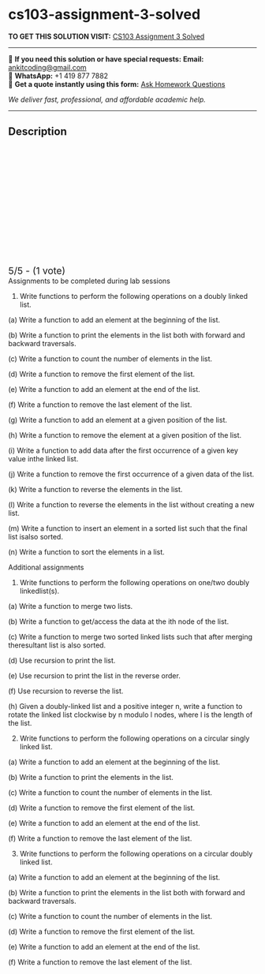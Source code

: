 # cs103-assignment-3-solved
**TO GET THIS SOLUTION VISIT:** [CS103 Assignment 3 Solved](https://www.ankitcodinghub.com/product/cs103-data-structures-solved-3/)


---

📩 **If you need this solution or have special requests:** **Email:** ankitcoding@gmail.com  
📱 **WhatsApp:** +1 419 877 7882  
📄 **Get a quote instantly using this form:** [Ask Homework Questions](https://www.ankitcodinghub.com/services/ask-homework-questions/)

*We deliver fast, professional, and affordable academic help.*

---

<h2>Description</h2>



<div class="kk-star-ratings kksr-auto kksr-align-center kksr-valign-top" data-payload="{&quot;align&quot;:&quot;center&quot;,&quot;id&quot;:&quot;109318&quot;,&quot;slug&quot;:&quot;default&quot;,&quot;valign&quot;:&quot;top&quot;,&quot;ignore&quot;:&quot;&quot;,&quot;reference&quot;:&quot;auto&quot;,&quot;class&quot;:&quot;&quot;,&quot;count&quot;:&quot;1&quot;,&quot;legendonly&quot;:&quot;&quot;,&quot;readonly&quot;:&quot;&quot;,&quot;score&quot;:&quot;5&quot;,&quot;starsonly&quot;:&quot;&quot;,&quot;best&quot;:&quot;5&quot;,&quot;gap&quot;:&quot;4&quot;,&quot;greet&quot;:&quot;Rate this product&quot;,&quot;legend&quot;:&quot;5\/5 - (1 vote)&quot;,&quot;size&quot;:&quot;24&quot;,&quot;title&quot;:&quot;CS103 Assignment 3 Solved&quot;,&quot;width&quot;:&quot;138&quot;,&quot;_legend&quot;:&quot;{score}\/{best} - ({count} {votes})&quot;,&quot;font_factor&quot;:&quot;1.25&quot;}">

<div class="kksr-stars">

<div class="kksr-stars-inactive">
            <div class="kksr-star" data-star="1" style="padding-right: 4px">


<div class="kksr-icon" style="width: 24px; height: 24px;"></div>
        </div>
            <div class="kksr-star" data-star="2" style="padding-right: 4px">


<div class="kksr-icon" style="width: 24px; height: 24px;"></div>
        </div>
            <div class="kksr-star" data-star="3" style="padding-right: 4px">


<div class="kksr-icon" style="width: 24px; height: 24px;"></div>
        </div>
            <div class="kksr-star" data-star="4" style="padding-right: 4px">


<div class="kksr-icon" style="width: 24px; height: 24px;"></div>
        </div>
            <div class="kksr-star" data-star="5" style="padding-right: 4px">


<div class="kksr-icon" style="width: 24px; height: 24px;"></div>
        </div>
    </div>

<div class="kksr-stars-active" style="width: 138px;">
            <div class="kksr-star" style="padding-right: 4px">


<div class="kksr-icon" style="width: 24px; height: 24px;"></div>
        </div>
            <div class="kksr-star" style="padding-right: 4px">


<div class="kksr-icon" style="width: 24px; height: 24px;"></div>
        </div>
            <div class="kksr-star" style="padding-right: 4px">


<div class="kksr-icon" style="width: 24px; height: 24px;"></div>
        </div>
            <div class="kksr-star" style="padding-right: 4px">


<div class="kksr-icon" style="width: 24px; height: 24px;"></div>
        </div>
            <div class="kksr-star" style="padding-right: 4px">


<div class="kksr-icon" style="width: 24px; height: 24px;"></div>
        </div>
    </div>
</div>


<div class="kksr-legend" style="font-size: 19.2px;">
            5/5 - (1 vote)    </div>
    </div>
Assignments to be completed during lab sessions

1. Write functions to perform the following operations on a doubly linked list.

(a) Write a function to add an element at the beginning of the list.

(b) Write a function to print the elements in the list both with forward and backward traversals.

(c) Write a function to count the number of elements in the list.

(d) Write a function to remove the first element of the list.

(e) Write a function to add an element at the end of the list.

(f) Write a function to remove the last element of the list.

(g) Write a function to add an element at a given position of the list.

(h) Write a function to remove the element at a given position of the list.

(i) Write a function to add data after the first occurrence of a given key value inthe linked list.

(j) Write a function to remove the first occurrence of a given data of the list.

(k) Write a function to reverse the elements in the list.

(l) Write a function to reverse the elements in the list without creating a new list.

(m) Write a function to insert an element in a sorted list such that the final list isalso sorted.

(n) Write a function to sort the elements in a list.

Additional assignments

1. Write functions to perform the following operations on one/two doubly linkedlist(s).

(a) Write a function to merge two lists.

(b) Write a function to get/access the data at the ith node of the list.

(c) Write a function to merge two sorted linked lists such that after merging theresultant list is also sorted.

(d) Use recursion to print the list.

(e) Use recursion to print the list in the reverse order.

(f) Use recursion to reverse the list.

(h) Given a doubly-linked list and a positive integer n, write a function to rotate the linked list clockwise by n modulo l nodes, where l is the length of the list.

2. Write functions to perform the following operations on a circular singly linked list.

(a) Write a function to add an element at the beginning of the list.

(b) Write a function to print the elements in the list.

(c) Write a function to count the number of elements in the list.

(d) Write a function to remove the first element of the list.

(e) Write a function to add an element at the end of the list.

(f) Write a function to remove the last element of the list.

3. Write functions to perform the following operations on a circular doubly linked list.

(a) Write a function to add an element at the beginning of the list.

(b) Write a function to print the elements in the list both with forward and backward traversals.

(c) Write a function to count the number of elements in the list.

(d) Write a function to remove the first element of the list.

(e) Write a function to add an element at the end of the list.

(f) Write a function to remove the last element of the list.
